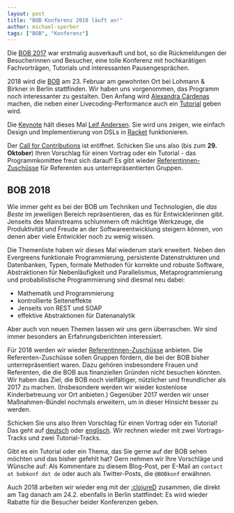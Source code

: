 ```yaml
---
layout: post
title: "BOB Konferenz 2018 läuft an!"
author: michael-sperber
tags: ["BOB", "Konferenz"]
---
```


Die [BOB 2017](http://bobkonf.de/2017/) war erstmalig ausverkauft und
bot, so die Rückmeldungen der Besucherinnen und Besucher, eine tolle
Konferenz mit hochkarätigen Fachvorträgen, Tutorials und interessanten
Pausengesprächen.

2018 wird die [BOB](http://bobkonf.de/2018/) am 23. Februar am gewohnten Ort bei Lohmann &
Birkner in Berlin stattfinden.
Wir haben uns vorgenommen, das Programm noch interessanter zu
gestalten.  Den Anfang wird [Alexandra
Cárdenas](http://cargocollective.com/tiemposdelruido/Alexandra-Cardenas) 
machen, die neben einer Livecoding-Performance auch ein
[Tutorial](http://bobkonf.de/2018/cardenas.html) geben wird.

Die [Keynote](http://bobkonf.de/2018/andersen.html) hält dieses
Mal [Leif Andersen](http://leifandersen.net/).  Sie wird uns
zeigen, wie einfach Design und Implementierung von DSLs in
[Racket](http://racket-lang.org) funktionieren.

Der [Call for Contributions](http://bobkonf.de/2018/cfp.html) ist
eröffnet.  Schicken Sie uns also (bis zum **29. Oktober**) 
Ihren Vorschlag für einen Vortrag oder ein Tutorial - das
Programmkomittee freut sich darauf!  Es gibt wieder
[Referentinnen-Zuschüsse](http://bobkonf.de/2018/de/speaker-grants.html)
für Referenten aus unterrepräsentierten Gruppen.

<!-- more start -->

## BOB 2018

Wie immer geht es bei der BOB um Techniken und Technologien, die
*das Beste* im jeweiligen Bereich repräsentieren, das es für
Entwicklerinnen gibt.  Jenseits des Mainstreams schlummern oft mächtige
Werkzeuge, die Produktivität und Freude an der Softwareentwicklung
steigern können, von denen aber viele Entwickler noch zu wenig wissen.

Die Themenliste haben wir dieses Mal wiederum stark erweitert.  Neben
den Evergreens funktionale Programmierung, persistente Datenstrukturen
und Datenbanken, Typen, formale Methoden für korrekte und robuste
Software, Abstraktionen für Nebenläufigkeit und Parallelismus,
Metaprogrammierung und probabilistische Programmierung sind diesmal
neu dabei:

- Mathematik und Programmierung
- kontrollierte Seiteneffekte
- Jenseits von REST und SOAP
- effektive Abstraktionen für Datenanalytik

Aber auch von neuen Themen lassen wir uns gern überraschen. Wir sind
immer besonders an Erfahrungsberichten interessiert.

Für 2018 werden wir wieder
[Referentinnen-Zuschüsse](http://bobkonf.de/2018/de/speaker-grants.html)
anbieten. Die Referenten-Zuschüsse sollen Gruppen fördern, die bei
der BOB bisher unterrepräsentiert waren. Dazu gehören insbesondere
Frauen und Referenten, die die BOB aus finanziellen Gründen nicht
besuchen könnten. Wir haben das Ziel, die BOB noch vielfältiger,
nützlicher und freundlicher als 2017 zu machen.  (Insbesondere werden
wir wieder kostenlose Kinderbetreuung vor Ort anbieten.)  Gegenüber
2017 werden wir unser Maßnahmen-Bündel nochmals erweitern, um in
dieser Hinsicht besser zu werden.

Schicken Sie uns also Ihren Vorschlag für einen Vortrag oder
ein Tutorial!  Das geht auf
[deutsch](http://bobkonf.de/2018/de/cfp.html) oder
[englisch](http://bobkonf.de/2018/en/cfp.html).  Wir rechnen wieder
mit zwei Vortrags-Tracks und zwei Tutorial-Tracks.

Gibt es ein Tutorial oder ein Thema, das Sie gerne auf der BOB
sehen möchten und das bisher gefehlt hat?  Gern nehmen wir Ihre
Vorschläge und Wünsche auf: Als Kommentare zu diesem Blog-Post, per
E-Mail an `contact at bobkonf dot de` oder auch als
Twitter-Posts, die `@BOBkonf` erwähnen.

Auch 2018 arbeiten wir wieder eng mit der
[:clojureD](http://clojured.de/) zusammen, die direkt am Tag danach am 24.2. 
ebenfalls in Berlin stattfindet: 
Es wird wieder Rabatte für die Besucher beider Konferenzen geben.

<!-- more end -->

